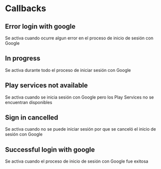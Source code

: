 # Callbacks

## Error login with google

Se activa cuando ocurre algun error en el proceso de inicio de sesión con Google

## In progress

Se activa durante todo el proceso de iniciar sesión con Google

## Play services not available

Se activa cuando se inicia sesión con Google pero los Play Services no se encuentran disponibles 

## Sign in cancelled

Se activa cuando no se puede iniciar sesión por que se canceló el inicio de sesión con Google

## Successful login with google

Se activa cuando el proceso de inicio de sesión con Google fue exitosa

